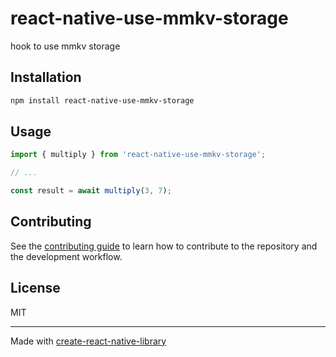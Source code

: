 # react-native-use-mmkv-storage

hook to use mmkv storage

## Installation

```sh
npm install react-native-use-mmkv-storage
```

## Usage


```js
import { multiply } from 'react-native-use-mmkv-storage';

// ...

const result = await multiply(3, 7);
```


## Contributing

See the [contributing guide](CONTRIBUTING.md) to learn how to contribute to the repository and the development workflow.

## License

MIT

---

Made with [create-react-native-library](https://github.com/callstack/react-native-builder-bob)
